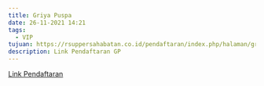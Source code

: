 ```yaml
---
title: Griya Puspa
date: 26-11-2021 14:21
tags:
  - VIP
tujuan: https://rsuppersahabatan.co.id/pendaftaran/index.php/halaman/griya_puspa
description: Link Pendaftaran GP
---
```

[Link Pendaftaran](https://www.rsuppersahabatan.co.id/pendaftaran/index.php/halaman/page_lain)